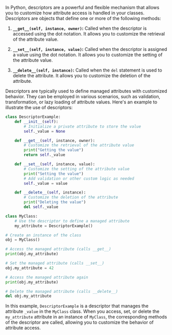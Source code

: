 In Python, descriptors are a powerful and flexible mechanism that allows you to customize how attribute access is handled in your classes. Descriptors are objects that define one or more of the following methods:

1. **`__get__(self, instance, owner)`:** Called when the descriptor is accessed using the dot notation. It allows you to customize the retrieval of the attribute value.

2. **`__set__(self, instance, value)`:** Called when the descriptor is assigned a value using the dot notation. It allows you to customize the setting of the attribute value.

3. **`__delete__(self, instance)`:** Called when the `del` statement is used to delete the attribute. It allows you to customize the deletion of the attribute.

Descriptors are typically used to define managed attributes with customized behavior. They can be employed in various scenarios, such as validation, transformation, or lazy loading of attribute values. Here's an example to illustrate the use of descriptors:

```python
class DescriptorExample:
    def __init__(self):
        # Initialize a private attribute to store the value
        self._value = None

    def __get__(self, instance, owner):
        # Customize the retrieval of the attribute value
        print("Getting the value")
        return self._value

    def __set__(self, instance, value):
        # Customize the setting of the attribute value
        print("Setting the value")
        # Add validation or other custom logic as needed
        self._value = value

    def __delete__(self, instance):
        # Customize the deletion of the attribute
        print("Deleting the value")
        del self._value

class MyClass:
    # Use the descriptor to define a managed attribute
    my_attribute = DescriptorExample()

# Create an instance of the class
obj = MyClass()

# Access the managed attribute (calls __get__)
print(obj.my_attribute)

# Set the managed attribute (calls __set__)
obj.my_attribute = 42

# Access the managed attribute again
print(obj.my_attribute)

# Delete the managed attribute (calls __delete__)
del obj.my_attribute
```

In this example, `DescriptorExample` is a descriptor that manages the attribute `_value` in the `MyClass` class. When you access, set, or delete the `my_attribute` attribute in an instance of `MyClass`, the corresponding methods of the descriptor are called, allowing you to customize the behavior of attribute access.